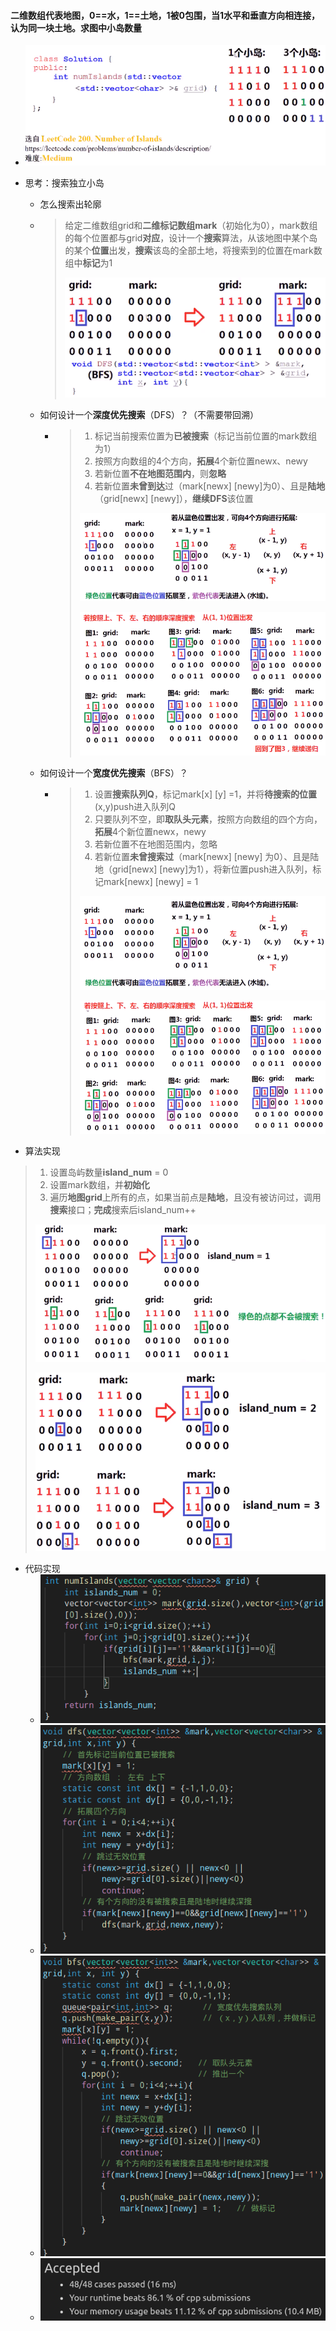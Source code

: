 #### 二维数组代表地图，0==水，1==土地，1被0包围，当1水平和垂直方向相连接，认为同一块土地。求图中小岛数量

* ![image-20210707202841931](岛屿数量.assets/image-20210707202841931.png)

* 思考：搜索独立小岛

  * 怎么搜索出轮廓

  * > 给定二维数组grid和**二维标记数组mark**（初始化为0），mark数组的每个位置都与grid**对应**，设计一个**搜索**算法，从该地图中某个岛的某个**位置**出发，**搜索**该岛的全部土地，将搜索到的位置在mark数组中**标记**为1
    >
    > ![image-20210707210109551](岛屿数量.assets/image-20210707210109551.png)

  * 如何设计一个**深度优先搜索**（DFS）？（不需要带回溯）

    * > 1. 标记当前搜索位置为**已被搜索**（标记当前位置的mark数组为1）
      > 2. 按照方向数组的4个方向，**拓展**4个新位置newx、newy
      > 3. 若新位置**不在地图范围内**，则**忽略**
      > 4. 若新位置**未曾到达**过（mark[newx] [newy]为0）、且是**陆地**（grid[newx] [newy]），**继续DFS**该位置
      >
      > ![image-20210707210542949](岛屿数量.assets/image-20210707210542949.png)
      >
      > ![image-20210707211126623](岛屿数量.assets/image-20210707211126623.png)

  * 如何设计一个**宽度优先搜索**（BFS）？

    * > 1. 设置**搜索队列Q**，标记mark[x] [y] =1，并将**待搜索的位置**(x,y)push进入队列Q
      > 2. 只要队列不空，即**取队头元素**，按照方向数组的四个方向，**拓展**4个新位置newx，newy
      > 3. 若新位置不在地图范围内，忽略
      > 4. 若新位置**未曾搜索过**（mark[newx] [newy] 为0）、且是陆地（grid[newx] [newy]为1），将新位置push进入队列，标记mark[newx] [newy] = 1
      >
      > ![image-20210707212642217](岛屿数量.assets/image-20210707212642217.png)
      >
      > ![image-20210707212720633](岛屿数量.assets/image-20210707212720633.png)

* 算法实现 

> 1. 设置岛屿数量**island_num** = 0
> 2. 设置mark数组，并**初始化**
> 3. 遍历**地图grid**上所有的点，如果当前点是**陆地**，且没有被访问过，调用**搜索**接口；**完成**搜索后island_num++
>
> ![image-20210707214017934](岛屿数量.assets/image-20210707214017934.png)
>
> ![image-20210707214135423](岛屿数量.assets/image-20210707214135423.png)

* 代码实现
  * ![image-20210707214535669](岛屿数量.assets/image-20210707214535669.png)
  * ![image-20210707214545348](岛屿数量.assets/image-20210707214545348.png)
  * ![image-20210707214555747](岛屿数量.assets/image-20210707214555747.png)
  * ![image-20210707214603442](岛屿数量.assets/image-20210707214603442.png)